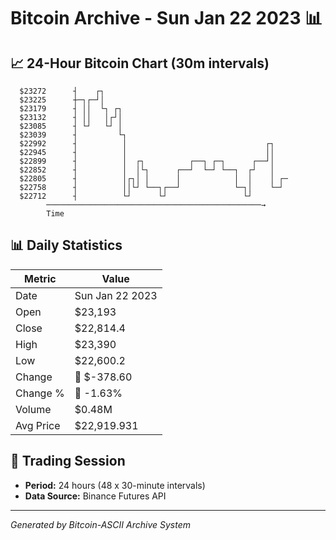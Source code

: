 # Bitcoin Archive - Sun Jan 22 2023 📊

## 📈 24-Hour Bitcoin Chart (30m intervals)

```
  $23272      ┤    ┌┐                                          
  $23225      ┼─┐┌─┘│                                          
  $23179      ┤ ││  └┐ ┌┐                                      
  $23132      ┤ ││   │┌┘│                                      
  $23085      ┤ └┘   └┘ │                                      
  $23039      ┤         └┐                                     
  $22992      ┤          │                               ┌┐    
  $22945      ┤          │                               ││    
  $22899      ┤          │  ┌┐          ┌──┐ ┌─┐      ┌──┘│    
  $22852      ┤          │  │└┐      ┌──┘  └─┘ └──┐  ┌┘   │    
  $22805      ┤          │┌┐│ │      │            │  │    │ ┌─ 
  $22758      ┤          ││└┘ └──┐┌──┘            └─┐│    └─┘  
  $22712      ┤          └┘      └┘                 └┘         
        ────────────────────────────────────────────────→
        Time
```

## 📊 Daily Statistics

| Metric | Value |
|--------|-------|
| Date | Sun Jan 22 2023 |
| Open | $23,193 |
| Close | $22,814.4 |
| High | $23,390 |
| Low | $22,600.2 |
| Change | 🔴 $-378.60 |
| Change % | 🔴 -1.63% |
| Volume | $0.48M |
| Avg Price | $22,919.931 |

## 📅 Trading Session

- **Period:** 24 hours (48 x 30-minute intervals)
- **Data Source:** Binance Futures API

---
*Generated by Bitcoin-ASCII Archive System*

